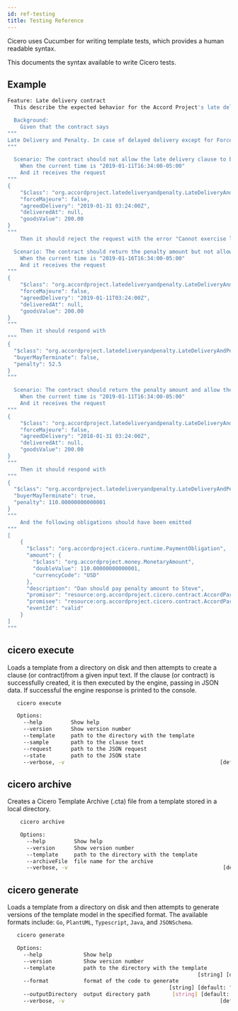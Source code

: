 ```yaml
---
id: ref-testing
title: Testing Reference
---
```


Cicero uses Cucumber for writing template tests, which provides a human readable syntax.

This documents the syntax available to write Cicero tests.

## Example

```bash
Feature: Late delivery contract
  This describe the expected behavior for the Accord Project's late delivery and penalty contract

  Background:
    Given that the contract says
"""
Late Delivery and Penalty. In case of delayed delivery except for Force Majeure cases, "Dan" (the Seller) shall pay to "Steve" (the Buyer) for every 2 days of delay penalty amounting to 10.5% of the total value of the Equipment whose delivery has been delayed. Any fractional part of a days is to be considered a full days. The total amount of penalty shall not however, exceed 55% of the total value of the Equipment involved in late delivery. If the delay is more than 15 days, the Buyer is entitled to terminate this Contract.
"""

  Scenario: The contract should not allow the late delivery clause to be triggered when the delivery is on time
    When the current time is "2019-01-11T16:34:00-05:00"
    And it receives the request
"""
{
    "$class": "org.accordproject.latedeliveryandpenalty.LateDeliveryAndPenaltyRequest",
    "forceMajeure": false,
    "agreedDelivery": "2019-01-31 03:24:00Z",
    "deliveredAt": null,
    "goodsValue": 200.00
}
"""
    Then it should reject the request with the error "Cannot exercise late delivery before delivery date"

  Scenario: The contract should return the penalty amount but not allow the buyer to terminate
    When the current time is "2019-01-16T16:34:00-05:00"
    And it receives the request
"""
{
    "$class": "org.accordproject.latedeliveryandpenalty.LateDeliveryAndPenaltyRequest",
    "forceMajeure": false,
    "agreedDelivery": "2019-01-11T03:24:00Z",
    "deliveredAt": null,
    "goodsValue": 200.00
}
"""
    Then it should respond with
"""
{
  "$class": "org.accordproject.latedeliveryandpenalty.LateDeliveryAndPenaltyResponse",
  "buyerMayTerminate": false,
  "penalty": 52.5
}
"""

  Scenario: The contract should return the penalty amount and allow the buyer to terminate
    When the current time is "2019-01-11T16:34:00-05:00"
    And it receives the request
"""
{
    "$class": "org.accordproject.latedeliveryandpenalty.LateDeliveryAndPenaltyRequest",
    "forceMajeure": false,
    "agreedDelivery": "2018-01-31 03:24:00Z",
    "deliveredAt": null,
    "goodsValue": 200.00
}
"""
    Then it should respond with
"""
{
  "$class": "org.accordproject.latedeliveryandpenalty.LateDeliveryAndPenaltyResponse",
  "buyerMayTerminate": true,
  "penalty": 110.00000000000001
}
"""
    And the following obligations should have been emitted
"""
[
    {
      "$class": "org.accordproject.cicero.runtime.PaymentObligation",
      "amount": {
        "$class": "org.accordproject.money.MonetaryAmount",
        "doubleValue": 110.00000000000001,
        "currencyCode": "USD"
      },
      "description": "Dan should pay penalty amount to Steve",
      "promisor": "resource:org.accordproject.cicero.contract.AccordParty#Dan",
      "promisee": "resource:org.accordproject.cicero.contract.AccordParty#Steve",
      "eventId": "valid"
    }
]
"""
```

## cicero execute

Loads a template from a directory on disk and then attempts to create a clause (or contract)from a given input
text. If the clause (or contract) is successfully created, it is then executed by the engine, passing in JSON data. If successful the
engine response is printed to the console.

```bash
   cicero execute

   Options:
     --help         Show help                                             [boolean]
     --version      Show version number                                   [boolean]
     --template     path to the directory with the template                [string]
     --sample       path to the clause text                                [string]
     --request      path to the JSON request                                [array]
     --state        path to the JSON state                                 [string]
     --verbose, -v                                                 [default: false]
```

## cicero archive

Creates a Cicero Template Archive (.cta) file from a template stored in a local directory.

```sh
    cicero archive

    Options:
      --help         Show help                                             [boolean]
      --version      Show version number                                   [boolean]
      --template     path to the directory with the template                [string]
      --archiveFile  file name for the archive                              [string]
      --verbose, -v                                                 [default: false]
```

## cicero generate

Loads a template from a directory on disk and then attempts to generate versions of the template model in the specified format.
The available formats include: `Go`, `PlantUML`, `Typescript`, `Java`, and `JSONSchema`.

```bash
   cicero generate

   Options:
     --help             Show help                                         [boolean]
     --version          Show version number                               [boolean]
     --template         path to the directory with the template
                                                            [string] [default: "."]
     --format           format of the code to generate
                                                   [string] [default: "JSONSchema"]
     --outputDirectory  output directory path       [string] [default: "./output/"]
     --verbose, -v                                                 [default: false]
```
